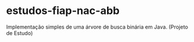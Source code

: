# estudos-fiap-nac-abb
Implementação simples de uma árvore de busca binária em Java. (Projeto de Estudo)

